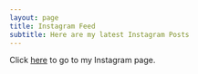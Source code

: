 ```yaml
---
layout: page
title: Instagram Feed
subtitle: Here are my latest Instagram Posts
---
```

Click [here](instagram.com/rollwithmicole) to go to my Instagram page.

<div class='embedsocial-instagram' data-ref="3eeec07e7bc206670483ea9acf58093cb74fd6fa"></div><script>(function(d, s, id){var js; if (d.getElementById(id)) {return;} js = d.createElement(s); js.id = id; js.src = "https://embedsocial.com/embedscript/in.js"; d.getElementsByTagName("head")[0].appendChild(js);}(document, "script", "EmbedSocialInstagramScript"));</script>
